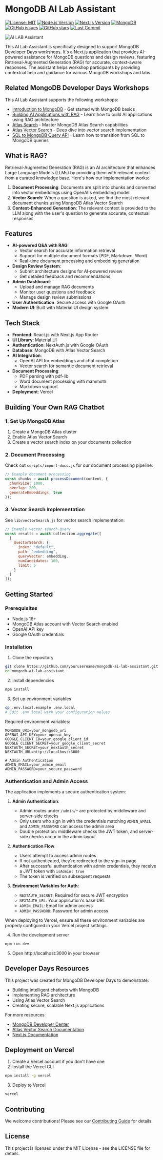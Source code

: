 # MongoDB AI Lab Assistant

[![License: MIT](https://img.shields.io/badge/License-MIT-yellow.svg)](https://opensource.org/licenses/MIT)
[![Node.js Version](https://img.shields.io/badge/node-%3E%3D16.0.0-brightgreen)](https://nodejs.org)
[![Next.js Version](https://img.shields.io/badge/next.js-14.1.0-black)](https://nextjs.org)
[![MongoDB](https://img.shields.io/badge/MongoDB-Atlas-green.svg)](https://www.mongodb.com/atlas)
[![GitHub issues](https://img.shields.io/github/issues/mongodb-developer/ai-lab-assistant-2)](https://github.com/mongodb-developer/ai-lab-assistant-2/issues)
[![GitHub stars](https://img.shields.io/github/stars/mongodb-developer/ai-lab-assistant-2)](https://github.com/mongodb-developer/ai-lab-assistant-2/stargazers)
[![Last Commit](https://img.shields.io/github/last-commit/mongodb-developer/ai-lab-assistant-2)](https://github.com/mongodb-developer/ai-lab-assistant-2/commits/main)

![AI LAB Assistant](/public/mascot-banner.png)

This AI Lab Assistant is specifically designed to support MongoDB Developer Days workshops. It's a Next.js application that provides AI-powered assistance for MongoDB questions and design reviews, featuring Retrieval-Augmented Generation (RAG) for accurate, context-aware responses. The assistant helps workshop participants by providing contextual help and guidance for various MongoDB workshops and labs.

## Related MongoDB Developer Days Workshops

This AI Lab Assistant supports the following workshops:

- [Introduction to MongoDB](https://mongodb-developer.github.io/intro-lab/) - Get started with MongoDB basics
- [Building AI Applications with RAG](https://mongodb-developer.github.io/ai-rag-lab/) - Learn how to build AI applications using RAG architecture
- [Atlas Search](https://mongodb-developer.github.io/search-lab/) - Master MongoDB Atlas Search capabilities
- [Atlas Vector Search](https://mongodb-developer.github.io/vector-search-lab/) - Deep dive into vector search implementation
- [SQL to MongoDB Query API](https://mongodb-developer.github.io/sql-to-query-api-lab) - Learn how to transition from SQL to MongoDB queries

## What is RAG?

Retrieval-Augmented Generation (RAG) is an AI architecture that enhances Large Language Models (LLMs) by providing them with relevant context from a curated knowledge base. Here's how our implementation works:

1. **Document Processing**: Documents are split into chunks and converted into vector embeddings using OpenAI's embedding model
2. **Vector Search**: When a question is asked, we find the most relevant document chunks using MongoDB Atlas Vector Search
3. **Context-Enhanced Generation**: The relevant context is provided to the LLM along with the user's question to generate accurate, contextual responses

## Features

- **AI-powered Q&A with RAG**:
  - Vector search for accurate information retrieval
  - Support for multiple document formats (PDF, Markdown, Word)
  - Real-time document processing and embedding generation
- **Design Review System**:
  - Submit architecture designs for AI-powered review
  - Get detailed feedback and recommendations
- **Admin Dashboard**:
  - Upload and manage RAG documents
  - Monitor user questions and feedback
  - Manage design review submissions
- **User Authentication**: Secure access with Google OAuth
- **Modern UI**: Built with Material UI design system

## Tech Stack

- **Frontend**: React.js with Next.js App Router
- **UI Library**: Material UI
- **Authentication**: NextAuth.js with Google OAuth
- **Database**: MongoDB with Atlas Vector Search
- **AI Integration**: 
  - OpenAI API for embeddings and chat completion
  - Vector search for semantic document retrieval
- **Document Processing**:
  - PDF parsing with pdf-lib
  - Word document processing with mammoth
  - Markdown support
- **Deployment**: Vercel

## Building Your Own RAG Chatbot

### 1. Set Up MongoDB Atlas

1. Create a MongoDB Atlas cluster
2. Enable Atlas Vector Search
3. Create a vector search index on your documents collection

### 2. Document Processing

Check out `scripts/import-docs.js` for our document processing pipeline:
```javascript
// Example document processing
const chunks = await processDocument(content, {
  chunkSize: 1000,
  overlap: 200,
  generateEmbeddings: true
});
```

### 3. Vector Search Implementation

See `lib/vectorSearch.js` for vector search implementation:
```javascript
// Example vector search query
const results = await collection.aggregate([
  {
    $vectorSearch: {
      index: "default",
      path: "embedding",
      queryVector: embedding,
      numCandidates: 100,
      limit: 5
    }
  }
]);
```

## Getting Started

### Prerequisites

- Node.js 16+
- MongoDB Atlas account with Vector Search enabled
- OpenAI API key
- Google OAuth credentials

### Installation

1. Clone the repository
```bash
git clone https://github.com/yourusername/mongodb-ai-lab-assistant.git
cd mongodb-ai-lab-assistant
```

2. Install dependencies
```bash
npm install
```

3. Set up environment variables
```bash
cp .env.local.example .env.local
# Edit .env.local with your configuration values
```

Required environment variables:
```
MONGODB_URI=your_mongodb_uri
OPENAI_API_KEY=your_openai_key
GOOGLE_CLIENT_ID=your_google_client_id
GOOGLE_CLIENT_SECRET=your_google_client_secret
NEXTAUTH_SECRET=your_nextauth_secret
NEXTAUTH_URL=http://localhost:3000

# Admin Authentication
ADMIN_EMAIL=your_admin_email
ADMIN_PASSWORD=your_secure_password
```

### Authentication and Admin Access

The application implements a secure authentication system:

1. **Admin Authentication**: 
   - Admin routes under `/admin/*` are protected by middleware and server-side checks
   - Only users who sign in with the credentials matching `ADMIN_EMAIL` and `ADMIN_PASSWORD` can access the admin area
   - Double protection: middleware checks the JWT token, and server-side checks occur in the admin layout

2. **Authentication Flow**:
   - Users attempt to access admin routes
   - If not authenticated, they're redirected to the sign-in page
   - After successful authentication with admin credentials, they receive a JWT token with `isAdmin: true`
   - The token is verified on subsequent requests

3. **Environment Variables for Auth**:
   - `NEXTAUTH_SECRET`: Required for secure JWT encryption
   - `NEXTAUTH_URL`: Your application's base URL
   - `ADMIN_EMAIL`: Email for admin access
   - `ADMIN_PASSWORD`: Password for admin access

When deploying to Vercel, ensure all these environment variables are properly configured in your Vercel project settings.

4. Run the development server
```bash
npm run dev
```

5. Open http://localhost:3000 in your browser

## Developer Days Resources

This project was created for MongoDB Developer Days to demonstrate:
- Building intelligent chatbots with MongoDB
- Implementing RAG architecture
- Using Atlas Vector Search
- Creating secure, scalable Next.js applications

For more resources:
- [MongoDB Developer Center](https://www.mongodb.com/developer/)
- [Atlas Vector Search Documentation](https://www.mongodb.com/docs/atlas/atlas-search/)
- [Next.js Documentation](https://nextjs.org/docs)

## Deployment on Vercel

1. Create a Vercel account if you don't have one
2. Install the Vercel CLI
```bash
npm install -g vercel
```

3. Deploy to Vercel
```bash
vercel
```

## Contributing

We welcome contributions! Please see our [Contributing Guide](CONTRIBUTING.md) for details.

## License

This project is licensed under the MIT License - see the LICENSE file for details.

